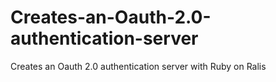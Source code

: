 # Creates-an-Oauth-2.0-authentication-server
Creates an Oauth 2.0 authentication server with Ruby on Ralis

